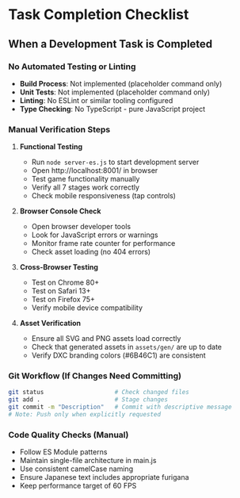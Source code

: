 # Task Completion Checklist

## When a Development Task is Completed

### No Automated Testing or Linting
- **Build Process**: Not implemented (placeholder command only)
- **Unit Tests**: Not implemented (placeholder command only)  
- **Linting**: No ESLint or similar tooling configured
- **Type Checking**: No TypeScript - pure JavaScript project

### Manual Verification Steps

1. **Functional Testing**
   - Run `node server-es.js` to start development server
   - Open http://localhost:8001/ in browser
   - Test game functionality manually
   - Verify all 7 stages work correctly
   - Check mobile responsiveness (tap controls)

2. **Browser Console Check**
   - Open browser developer tools
   - Look for JavaScript errors or warnings
   - Monitor frame rate counter for performance
   - Check asset loading (no 404 errors)

3. **Cross-Browser Testing**
   - Test on Chrome 80+
   - Test on Safari 13+ 
   - Test on Firefox 75+
   - Verify mobile device compatibility

4. **Asset Verification**
   - Ensure all SVG and PNG assets load correctly
   - Check that generated assets in `assets/gen/` are up to date
   - Verify DXC branding colors (#6B46C1) are consistent

### Git Workflow (If Changes Need Committing)
```bash
git status                    # Check changed files
git add .                     # Stage changes
git commit -m "Description"   # Commit with descriptive message
# Note: Push only when explicitly requested
```

### Code Quality Checks (Manual)
- Follow ES Module patterns
- Maintain single-file architecture in main.js
- Use consistent camelCase naming
- Ensure Japanese text includes appropriate furigana
- Keep performance target of 60 FPS